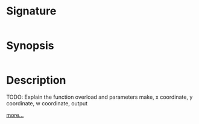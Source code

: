 # Signature
```vikid-signature
```

# Synopsis
```vikid-synopsis
```

# Description
TODO: Explain the function overload and parameters make, x coordinate, y coordinate, w coordinate, output

[more...](https://www.tomdalling.com/blog/modern-opengl/explaining-homogenous-coordinates-and-projective-geometry/)